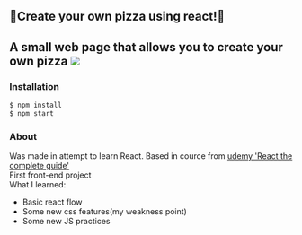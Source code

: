 ## 🍕Create your own pizza using react!🍕  
A small web page that allows you to create your own pizza
![](Appizza.gif)
---
### Installation 
```sh
$ npm install 
$ npm start
```

### About

Was made in attempt to learn React. Based in cource from [udemy 'React the complete guide'](https://www.udemy.com/course/react-the-complete-guide-incl-redux/)    
First front-end project   
What I learned: 
* Basic react flow
* Some new css features(my weakness point)
* Some new JS practices 
